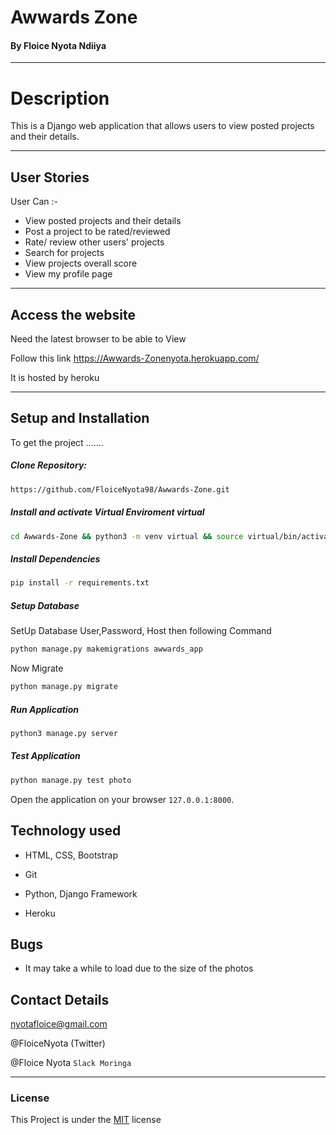 # Awwards Zone

#### By Floice Nyota Ndiiya

---
# Description  
This is a Django web application that allows users to view posted projects and their details. 
  
---
## User Stories  
User Can :-

* View posted projects and their details
* Post a project to be rated/reviewed
* Rate/ review other users' projects
* Search for projects 
* View projects overall score
* View my profile page 

---
## Access the website
Need the latest browser to be able to View

Follow this link https://Awwards-Zonenyota.herokuapp.com/

It is hosted by heroku

---

## Setup and Installation  
To get the project .......  
  
##### Clone Repository:  
 ```bash 
https://github.com/FloiceNyota98/Awwards-Zone.git
```
##### Install and activate Virtual Enviroment virtual  
 ```bash 
cd Awwards-Zone && python3 -m venv virtual && source virtual/bin/activate 
```  
##### Install Dependencies  
 ```bash 
 pip install -r requirements.txt 
```  
##### Setup Database  
  SetUp Database User,Password, Host then following Command  
 ```bash 
python manage.py makemigrations awwards_app 
 ``` 
 Now Migrate  
 ```bash 
 python manage.py migrate 
```
##### Run Application  
 ```bash 
 python3 manage.py server 
```
##### Test Application  
 ```bash 
 python manage.py test photo
```
Open the application on your browser `127.0.0.1:8000`.  
  
  
## Technology used  
  
* HTML, CSS, Bootstrap

* Git

* Python, Django Framework

* Heroku 
  
  
## Bugs  
* It may take a while to load due to the size of the photos
  
## Contact Details
nyotafloice@gmail.com

@FloiceNyota (Twitter)

@Floice Nyota `Slack Moringa`

---

### License
This Project is under the [MIT](LICENSE) license